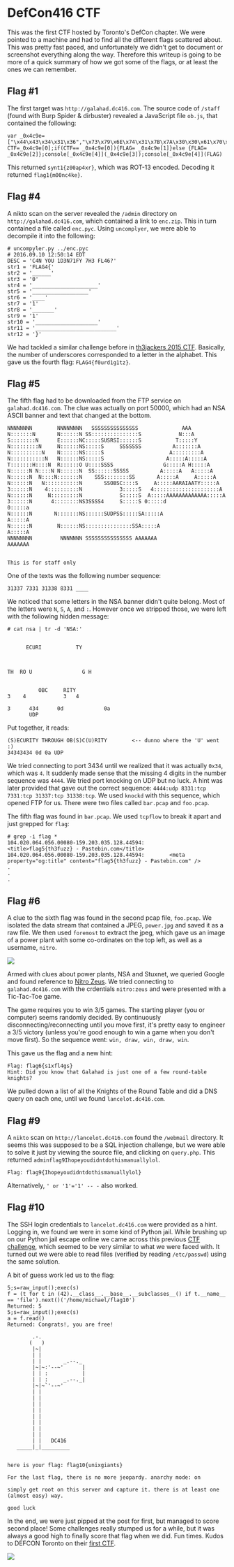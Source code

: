 # DefCon416 CTF

This was the first CTF hosted by Toronto's DefCon chapter. We were pointed to a machine and had to find all the different flags scattered about. This was pretty fast paced, and unfortunately we didn't get to document or screenshot everything along the way. Therefore this writeup is going to be more of a quick summary of how we got some of the flags, or at least the ones we can remember. 

## Flag #1

The first target was `http://galahad.dc416.com`. The source code of `/staff` (found with Burp Spider & dirbuster) revealed a JavaScript file `ob.js`, that contained the following:

```
var _0x4c9e=["\x44\x43\x34\x31\x36","\x73\x79\x6E\x74\x31\x7B\x7A\x30\x30\x61\x70\x34\x78\x72\x7D","\x4E\x6F\x6E\x65","\x70\x61\x72\x61\x74\x75\x3A","\x6C\x6F\x67"];var CTF=_0x4c9e[0];if(CTF== _0x4c9e[0]){FLAG= _0x4c9e[1]}else {FLAG= _0x4c9e[2]};console[_0x4c9e[4]](_0x4c9e[3]);console[_0x4c9e[4]](FLAG)
```

This returned `synt1{z00ap4xr}`, which was ROT-13 encoded. Decoding it returned `flag1{m00nc4ke}`.

## Flag #4

A nikto scan on the server revealed the `/admin` directory on `http://galahad.dc416.com`, which contained a link to `enc.zip`. This in turn contained a file called `enc.pyc`. Using `uncomplyer`, we were able to decompile it into the following:

```
# uncompyler.py ../enc.pyc 
# 2016.09.10 12:50:14 EDT
DESC = 'C4N YOU 1D3N71FY 7H3 FL46?'
str1 = 'FLAG4{'
str2 = '______'
str3 = '0'
str4 = '_____________________'
str5 = '__________________'
str6 = '____'
str7 = '1'
str8 = '_______'
str9 = '1'
str10 = '____________________'
str11 = '__________________________'
str12 = '}'
```

We had tackled a similar challenge before in [th3jackers 2015 CTF](https://github.com/VulnHub/ctf-writeups/blob/05ceec63c98bb42348462d3ba384d521db3654be/2015/th3jackers/misc100.md). Basically, the number of underscores corresponded to a letter in the alphabet. This gave us the fourth flag: `FLAG4{f0urd1g1tz}`.

## Flag #5

The fifth flag had to be downloaded from the FTP service on `galahad.dc416.com`. The clue was actually on port 50000, which had an NSA ASCII banner and text that changed at the bottom.

```
NNNNNNNN        NNNNNNNN   SSSSSSSSSSSSSSS              AAA
N:::::::N       N::::::N SS:::::::::::::::S            N:::A
S::::::::N      E::::::NC:::::SUSRSI::::::S           T:::::Y
N:::::::::N     N::::::NS:::::S     SSSSSSS          A:::::::A
N::::::::::N    N::::::NS:::::S                     A:::::::::A
N:::::::::::N   N::::::NS:::::S                    A:::::A:::::A
T:::::::H::::N  R::::::O U::::SSSS                G:::::A H:::::A
N::::::N N::::N N::::::N  SS::::::SSSSS          A:::::A   A:::::A
N::::::N  N::::N:::::::N    SSS::::::::SS       A:::::A     A:::::A
N::::::N   N:::::::::::N       SSOBSC::::S     A:::::AARAIAATY:::::A
3::::::N    4::::::::::N            3:::::S   4:::::::::::::::::::::A
N::::::N     N:::::::::N            S:::::S  A:::::AAAAAAAAAAAAA:::::A
3::::::N      4::::::::NS3SSSS4     S:::::S 0:::::d             0:::::a
N::::::N       N:::::::NS::::::SUDPSS:::::SA:::::A               A:::::A
N::::::N        N::::::NS:::::::::::::::SSA:::::A                 A:::::A
NNNNNNNN         NNNNNNN SSSSSSSSSSSSSSS AAAAAAA                   AAAAAAA


This is for staff only
```

One of the texts was the following number sequence:

```
31337 7331 31338 8331 ____
```

We noticed that some letters in the NSA banner didn't quite belong. Most of the letters were `N`, `S`, `A`, and `:`. However once we stripped those, we were left with the following hidden message:

```
# cat nsa | tr -d 'NSA:'
                         
                    
      ECURI           TY
                    
                         
                       
TH  RO U                G H
                 
                  
          OBC     RITY
3    4            3   4
                   
3      434      0d             0a
       UDP
```

Put together, it reads:

```
(S)ECURITY THROUGH OB(S)C(U)RITY        <-- dunno where the 'U' went :)
34343434 0d 0a UDP
```

We tried connecting to port 3434 until we realized that it was actually `0x34`, which was `4`. It suddenly made sense that the missing 4 digits in the number sequence was `4444`. We tried port knocking on UDP but no luck. A hint was later provided that gave out the correct sequence: `4444:udp 8331:tcp 7331:tcp 31337:tcp 31338:tcp`. We used `knockd` with this sequence, which opened FTP for us. There were two files called `bar.pcap` and `foo.pcap`.

The fifth flag was found in `bar.pcap`. We used `tcpflow` to break it apart and just grepped for `flag`:

```
# grep -i flag *
104.020.064.056.00080-159.203.035.128.44594:        <title>flag5{th3fuzz} - Pastebin.com</title>
104.020.064.056.00080-159.203.035.128.44594:        <meta property="og:title" content="flag5{th3fuzz} - Pastebin.com" />
.
.
.
``` 

## Flag #6

A clue to the sixth flag was found in the second pcap file, `foo.pcap`. We isolated the data stream that contained a JPEG, `power.jpg` and saved it as a raw file. We then used `foremost` to extract the jpeg, which gave us an image of a power plant with some co-ordinates on the top left, as well as a username, `nitro`. 

![](/images/2016/defcon416/power.jpg)

Armed with clues about power plants, NSA and Stuxnet, we queried Google and found reference to [Nitro Zeus](http://arstechnica.com/tech-policy/2016/02/massive-us-planned-cyberattack-against-iran-went-well-beyond-stuxnet/). We tried connecting to `galahad.dc416.com` with the crdentials `nitro:zeus` and were presented with a Tic-Tac-Toe game.

The game requires you to win 3/5 games. The starting player (you or computer) seems randomly decided.  By continuously disconnecting/reconnecting until you move first, it's pretty easy to engineer a 3/5 victory (unless you're good enough to win a game when you don't move first).  So the sequence went: `win, draw, win, draw, win`.

This gave us the flag and a new hint:

```
Flag: flag6{s1xfl4gs}
Hint: Did you know that Galahad is just one of a few round-table knights?
```

We pulled down a list of all the Knights of the Round Table and did a DNS query on each one, until we found `lancelot.dc416.com`.


## Flag #9

A `nikto` scan on `http://lancelot.dc416.com` found the `/webmail` directory. It seems this was supposed to be a SQL injection challenge, but we were able to solve it just by viewing the source file, and clicking on `query.php`.  This returned `adminflag9Ihopeyoudidntdothismanuallylol`.

`Flag: flag9{Ihopeyoudidntdothismanuallylol}`

Alternatively, `' or '1'='1' -- -` also worked.

## Flag #10

The SSH login credentials to `lancelot.dc416.com` were provided as a hint. Logging in, we found we were in some kind of Python jail. While brushing up on our Python jail escape online we came across this previous [CTF challenge](http://codezen.fr/2012/10/25/hack-lu-ctf-python-jail-writeup/), which seemed to be very similar to what we were faced with. It turned out we were able to read files (verified by reading `/etc/passwd`) using the same solution.

A bit of guess work led us to the flag:

```
5;s=raw_input();exec(s)
f = (t for t in (42).__class__.__base__.__subclasses__() if t.__name__ == 'file').next()('/home/michael/flag10')
Returned: 5
5;s=raw_input();exec(s)
a = f.read()
Returned: Congrats!, you are free!

        .-.
       (   )
        |~|
        | |
        | |       _.--._
        |~|~:'--~'      |
        | | :           |
        | | :     _.--._|
        |~|~`'--~'
        | |
        | |
        | |
        | |
        | |
        | |
        | |
        | |
        | |   DC416
   _____|_|_________
 

here is your flag: flag10{unixgiants} 

For the last flag, there is no more jeopardy. anarchy mode: on

simply get root on this server and capture it. there is at least one (almost easy) way.

good luck
```

In the end, we were just pipped at the post for first, but managed to score second place! Some challenges really stumped us for a while, but it was always a good high to finally score that flag when we did. Fun times. Kudos to DEFCON Toronto on their [first CTF](https://twitter.com/defcon_toronto/status/774769112383950848).

![](/images/2016/defcon416/scoreboard.png)
